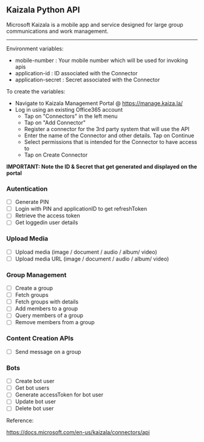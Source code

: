 ## Kaizala Python API

Microsoft Kaizala is a mobile app and service designed for large group communications and work management. 

---
Environment variables:

* mobile-number : Your mobile number which will be used for invoking apis
* application-id : ID associated with the Connector
* application-secret : Secret associated with the Connector

To create the variables:
* Navigate to Kaizala Management Portal @ https://manage.kaiza.la/
* Log in using an existing Office365 account
  * Tap on "Connectors" in the left menu
  * Tap on "Add Connector"
  * Register a connector for the 3rd party system that will use the API
  * Enter the name of the Connector and other details. Tap on Continue
  * Select permissions that is intended for the Connector to have access to
  * Tap on Create Connector

**IMPORTANT: Note the ID & Secret that get generated and displayed on the portal**

### Autentication
 - [ ] Generate PIN
 - [ ] Login with PIN and applicationID to get refreshToken
 - [ ] Retrieve the access token
 - [ ] Get loggedin user details

### Upload Media
- [ ] Upload media (image / document / audio / album/ video)
- [ ] Upload media URL (image / document / audio / album/ video)

### Group Management
- [ ] Create a group
- [ ] Fetch groups
- [ ] Fetch groups with details
- [ ] Add members to a group
- [ ] Query members of a group
- [ ] Remove members from a group

### Content Creation APIs
 - [ ] Send message on a group
 
### Bots
- [ ] Create bot user
- [ ] Get bot users
- [ ] Generate accessToken for bot user
- [ ] Update bot user
- [ ] Delete bot user

Reference:

https://docs.microsoft.com/en-us/kaizala/connectors/api

